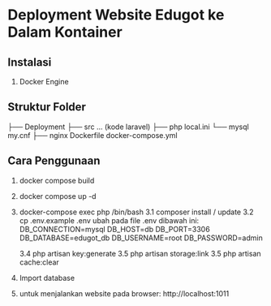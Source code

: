 # Deployment Website Edugot ke Dalam Kontainer

## Instalasi
1. Docker Engine

## Struktur Folder
 ├── Deployment
    ├── src
     ... (kode laravel)
    ├── php
      local.ini
    └── mysql
      my.cnf
    ├── nginx
Dockerfile
docker-compose.yml

## Cara Penggunaan
1. docker compose build
2. docker compose up -d
3. docker-compose exec  php /bin/bash
   3.1  composer install / update
   3.2 cp .env.example .env
        ubah pada file .env dibawah ini:
        DB_CONNECTION=mysql
        DB_HOST=db
        DB_PORT=3306
        DB_DATABASE=edugot_db
        DB_USERNAME=root
        DB_PASSWORD=admin
       
    3.4 php artisan key:generate
    3.5 php artisan storage:link
    3.5 php artisan cache:clear
4. Import database 
5. untuk menjalankan website pada browser:
       http://localhost:1011
